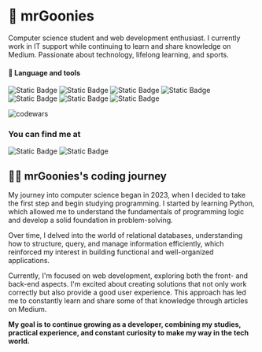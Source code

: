 # 🤙 mrGoonies
Computer science student and web development enthusiast. I currently work in IT support while continuing to learn and share knowledge on Medium. Passionate about technology, lifelong learning, and sports.



#### 🧰 Language and tools
![Static Badge](https://img.shields.io/badge/html-logo?style=for-the-badge&logo=HTML5&logoSize=40&color=black)
![Static Badge](https://img.shields.io/badge/css-logo?style=for-the-badge&logo=css&logoColor=blue&logoSize=40&color=black)
![Static Badge](https://img.shields.io/badge/bootstrap-logo?style=for-the-badge&logo=bootstrap&logoColor=&logoSize=40&color=black)
![Static Badge](https://img.shields.io/badge/git-logo?style=for-the-badge&logo=git&logoSize=40&color=black)
![Static Badge](https://img.shields.io/badge/python-logo?style=for-the-badge&logo=python&logoSize=40&color=black)
![Static Badge](https://img.shields.io/badge/postgresql-logo?style=for-the-badge&logo=postgresql&logoSize=40&color=black)
![Static Badge](https://img.shields.io/badge/mongodb-logo?style=for-the-badge&logo=mongodb&logoSize=40&color=black)


![codewars](https://www.codewars.com/users/mrGoonies/badges/large)

<h3>You can find me at</h3>

![Static Badge](https://img.shields.io/badge/linkedin-logo?style=for-the-badge&logo=linkedin&logoColor=blue&color=black&link=https%3A%2F%2Fwww.linkedin.com%2Fin%2Fgmunozcastro%2F)
![Static Badge](https://img.shields.io/badge/medium-logo?style=for-the-badge&logo=medium&color=black&link=https%3A%2F%2Fmedium.com%2F%40munozgoonies)

## 🧑‍💻 mrGoonies's coding journey
My journey into computer science began in 2023, when I decided to take the first step and begin studying programming. I started by learning Python, which allowed me to understand the fundamentals of programming logic and develop a solid foundation in problem-solving.

Over time, I delved into the world of relational databases, understanding how to structure, query, and manage information efficiently, which reinforced my interest in building functional and well-organized applications.

Currently, I'm focused on web development, exploring both the front- and back-end aspects. I'm excited about creating solutions that not only work correctly but also provide a good user experience. This approach has led me to constantly learn and share some of that knowledge through articles on Medium.

**My goal is to continue growing as a developer, combining my studies, practical experience, and constant curiosity to make my way in the tech world.**
